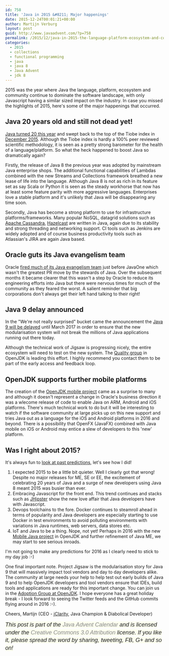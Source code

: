 ```yaml
---
id: 758
title: 'Java in 2015 &#8211; Major happenings'
date: 2015-12-24T00:01:21+00:00
author: Martijn Verburg
layout: post
guid: http://www.javaadvent.com/?p=758
permalink: /2015/12/java-in-2015-the-language-platform-ecosystem-and-community-continue-to-dominate.html
categories:
  - 2015
  - collections
  - functional programming
  - java
  - java 8
  - Java Advent
  - jdk 8
---
```

2015 was the year where Java the language, platform, ecosystem and community continue to dominate the software landscape, with only Javascript having a similar sized impact on the industry.  In case you missed the highlights of 2015, here's some of the major happenings that occurred.

<h2>Java 20 years old and still not dead yet!</h2>

<a href="https://community.oracle.com/community/java/javas-20th-anniversary" target="_blank">Java turned 20 this year</a> and swept back to the top of the Tiobe index in <a href="http://www.tiobe.com/index.php/content/paperinfo/tpci/index.html" target="_blank">December 2015</a>. Although the Tiobe index is hardly a 100% peer reviewed scientific methodology, it is seen as a pretty strong barometer for the health of a language/platform.  So what the heck happened to boost Java so dramatically again?

Firstly, the release of Java 8 the previous year was adopted by mainstream Java enterprise shops.  The additional functional capabilities of Lambdas combined with the new Streams and Collections framework breathed a new lease of life into the language. Although Java 8 is not as rich in its feature set as say Scala or Python it is seen as the steady workhorse that now has at least some feature parity with more aggressive languages.  Enterprises love a stable platform and it's unlikely that Java will be disappearing any time soon.

Secondly, Java has become a strong platform to use for infrastructure platforms/frameworks.  Many popular NoSQL, datagrid solutions such as <a href="http://cassandra.apache.org/" target="_blank">Apache Cassandra</a>, <a href="http://hazelcast.org/" target="_blank">Hazelcast</a> are written in Java, again due to its stability and strong threading and networking support. CI tools such as Jenkins are widely adopted and of course business productivity tools such as Atlassian's JIRA are again Java based.

<h2>Oracle guts its Java evangelism team</h2>

Oracle <a href="https://jaxenter.com/oracle-sacks-java-evangelists-120362.html" target="_blank">fired much of its Java evangelism team</a> just before JavaOne which wasn't the greatest PR move by the stewards of Java.  Over the subsequent months it became clearer that this wasn't a step by Oracle to reduce its engineering efforts into Java but there were nervous times for much of the community as they feared the worst.  A salient reminder that big corporations don't always get their left hand talking to their right!

<h2>Java 9 delay announced</h2>

In the "We're not really surprised" bucket came the announcement the <a href="http://mail.openjdk.java.net/pipermail/jdk9-dev/2015-December/003149.html" target="_blank">Java 9 will be delayed</a> until March 2017 in order to ensure that the new modularisation system will not break the millions of Java applications running out there today.

Although the technical work of Jigsaw is progressing nicely, the entire ecosystem will need to test on the new system.  The <a href="http://openjdk.java.net/groups/quality/" target="_blank">Quality group</a> in OpenJDK is leading this effort. I highly recommend you contact them to be part of the early access and feedback loop.

<h2>OpenJDK supports further mobile platforms</h2>

The creation of the <a href="http://openjdk.java.net/projects/mobile/" target="_blank">OpenJDK mobile project</a> came as a surprise to many and although it doesn't represent a change in Oracle's business direction it was a wlecome release of code to enable Java on ARM, Android and iOS platforms.  There's much technical work to do but it will be interesting to watch if the software community at large picks up on this new support and tries Java out as a language for the iOS and Android platforms in 2016 and beyond. There is a possibility that OpenFX (JavaFX) combined with Java mobile on iOS or Android may entice a slew of developers to this 'new' platform.

<h2>Was I right about 2015?</h2>
It's always fun to <a href="http://www.javaadvent.com/2014/12/the-java-ecosystem-my-top-5-highlights-of-2014.html" target="_blank">look at past predictions</a>, let's see how I did!

<ol>
	<li>I expected 2015 to be a little bit quieter.  Well I clearly got that wrong! Despite no major releases for ME, SE or EE, the excitement of celebrating 20 years of Java and a surge of new developers using Java 8 meant 2015 was busier than ever.</li>
<li>Embracing Javascript for the front end. This trend continues and stacks such as <a href="https://jhipster.github.io/" target="_blank">JHipster</a> show the new love affair that Java developers have with Javascript.</li>
<li>Devops toolchains to the fore. Docker continues to steamroll ahead in terms of popularity and Java developers are especially starting to use Docker in test environments to avoid polluting environments with variations in Java runtimes, web servers, data stores etc.</li>
<li>IoT and Java to be a thing. Nope, not yet! Perhaps in 2016 with the new <a href="http://openjdk.java.net/projects/mobile/" target="_blank">Mobile Java project</a> in OpenJDK and further refinement of Java ME, we may start to see serious inroads.</li>
</ol>

I'm not going to make any predictions for 2016 as I clearly need to stick to my day job :-)

One final important note. Project Jigsaw is the modularisation story for Java 9 that will massively impact tool vendors and day to day developers alike. The community at large needs your help to help test out early builds of Java 9 and to help OpenJDK developers and tool vendors ensure that IDEs, build tools and applications are ready for this important change. You can join us in the <a href="http://adoptopenjdk.java.net" target="_blank">Adoption Group at OpenJDK</a>. I hope everyone has a great holiday break - I look forward to seeing the Twitter feeds and the GitHub commits flying around in 2016 :-).

Cheers,
Martijn (CEO - <a href="http://www.jclarity.com/">jClarity</a>, Java Champion &amp; Diabolical Developer)

<em style="background-color: #fcffee; color: #222222; font-family: Verdana, Geneva, sans-serif; font-size: 18px; line-height: 24.6399993896484px;">This post is part of the <a style="color: #888888; text-decoration: none;" href="http://javaadvent.com/">Java Advent Calendar</a> and is licensed under the <a style="color: #888888; text-decoration: none;" href="https://creativecommons.org/licenses/by/3.0/">Creative Commons 3.0 Attribution</a> license. If you like it, please spread the word by sharing, tweeting, FB, G+ and so on!</em>